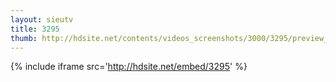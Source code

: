 ```yaml
---
layout: sieutv
title: 3295
thumb: http://hdsite.net/contents/videos_screenshots/3000/3295/preview_360p.mp4.jpg
---
```

{% include iframe src='http://hdsite.net/embed/3295' %}
 
